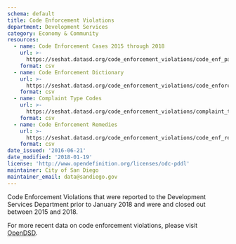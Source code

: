```yaml
---
schema: default
title: Code Enforcement Violations
department: Development Services
category: Economy & Community
resources:
  - name: Code Enforcement Cases 2015 through 2018
    url: >-
      https://seshat.datasd.org/code_enforcement_violations/code_enf_past_3_yr_datasd.csv
    format: csv
  - name: Code Enforcement Dictionary
    url: >-
      https://seshat.datasd.org/code_enforcement_violations/code_enforcement_dictionary_datasd.csv
    format: csv
  - name: Complaint Type Codes
    url: >-
      https://seshat.datasd.org/code_enforcement_violations/complaint_types_datasd.csv
    format: csv
  - name: Code Enforcement Remedies
    url: >-
      https://seshat.datasd.org/code_enforcement_violations/code_enf_remedies_datasd.csv
    format: csv
date_issued: '2016-06-21'
date_modified: '2018-01-19'
license: 'http://www.opendefinition.org/licenses/odc-pddl'
maintainer: City of San Diego
maintainer_email: data@sandiego.gov
---
```

Code Enforcement Violations that were reported to the Development Services Department prior to January 2018 and were and closed out between 2015 and 2018.
<!--more-->
For more recent data on code enforcement violations, please visit [OpenDSD](https://aca.accela.com/SANDIEGO/Cap/CapHome.aspx?module=CE&TabName=CE&TabList=Home%7C0%7CDSD%7C1%7CCE%7C2%7CCurrentTabIndex%7C2).
